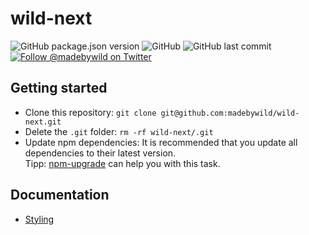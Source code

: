 # wild-next

<p>
  <img alt="GitHub package.json version" src="https://img.shields.io/github/package-json/v/madebywild/wild-next?color=%231da1f2">
  <img alt="GitHub" src="https://img.shields.io/github/license/madebywild/wild-next?color=%231da1f2">
  <img alt="GitHub last commit" src="https://img.shields.io/github/last-commit/madebywild/wild-next?color=%231da1f2">
  <a aria-label="Follow @madebywild on Twitter" href="https://twitter.com/madebywild">
    <img alt="Follow @madebywild on Twitter" src="https://img.shields.io/twitter/follow/madebywild?color=%231da1f2&logo=twitter">
  </a>
</p>

## Getting started

- Clone this repository: `git clone git@github.com:madebywild/wild-next.git`
- Delete the `.git` folder: `rm -rf wild-next/.git`
- Update npm dependencies: It is recommended that you update all dependencies to their latest version.<br />Tipp: [npm-upgrade](https://www.npmjs.com/package/npm-upgrade) can help you with this task.

## Documentation

- [Styling](https://docs.wild.plus/styling)
